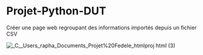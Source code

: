 # Projet-Python-DUT

Créer une page web regroupant des informations importés depuis un fichier CSV


![_C__Users_rapha_Documents_Projet%20Fedele_htmlproj html (3)](https://user-images.githubusercontent.com/103072020/161852836-3f92f41f-ecd1-4f74-b875-6297341ad2ef.png)
